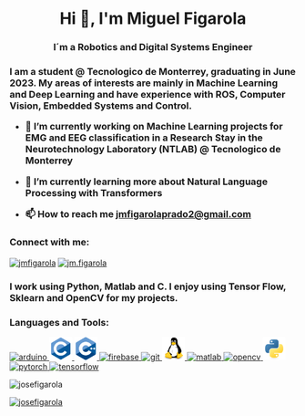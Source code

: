 <h1 align="center">Hi 👋, I'm Miguel Figarola</h1>
<h3 align="center">I´m a Robotics and Digital Systems Engineer</h3>

<h3 align="left">I am a student @ Tecnologico de Monterrey, graduating in June 2023. My areas of interests are mainly in Machine Learning and Deep Learning and have experience with ROS, Computer Vision, Embedded Systems and Control. 

- 🔭 I’m currently working on **Machine Learning projects for EMG and EEG classification in a Research Stay in the Neurotechnology Laboratory (NTLAB) @ Tecnologico de Monterrey**

- 🌱 I’m currently learning **more about Natural Language Processing with Transformers**

- 📫 How to reach me **jmfigarolaprado2@gmail.com**

<h3 align="left">Connect with me:</h3>
<p align="left">
<a href="https://linkedin.com/in/jmfigarola" target="blank"><img align="center" src="https://raw.githubusercontent.com/rahuldkjain/github-profile-readme-generator/master/src/images/icons/Social/linked-in-alt.svg" alt="jmfigarola" height="30" width="40" /></a>
<a href="https://instagram.com/jm.figarola" target="blank"><img align="center" src="https://raw.githubusercontent.com/rahuldkjain/github-profile-readme-generator/master/src/images/icons/Social/instagram.svg" alt="jm.figarola" height="30" width="40" /></a>
</p>

<h3 align="left">I work using Python, Matlab and C. I enjoy using Tensor Flow, Sklearn and OpenCV for my projects.

<h3 align="left">Languages and Tools:</h3>
<p align="left"> <a href="https://www.arduino.cc/" target="_blank" rel="noreferrer"> <img src="https://cdn.worldvectorlogo.com/logos/arduino-1.svg" alt="arduino" width="40" height="40"/> </a> <a href="https://www.cprogramming.com/" target="_blank" rel="noreferrer"> <img src="https://raw.githubusercontent.com/devicons/devicon/master/icons/c/c-original.svg" alt="c" width="40" height="40"/> </a> <a href="https://www.w3schools.com/cpp/" target="_blank" rel="noreferrer"> <img src="https://raw.githubusercontent.com/devicons/devicon/master/icons/cplusplus/cplusplus-original.svg" alt="cplusplus" width="40" height="40"/> </a> <a href="https://firebase.google.com/" target="_blank" rel="noreferrer"> <img src="https://www.vectorlogo.zone/logos/firebase/firebase-icon.svg" alt="firebase" width="40" height="40"/> </a> <a href="https://git-scm.com/" target="_blank" rel="noreferrer"> <img src="https://www.vectorlogo.zone/logos/git-scm/git-scm-icon.svg" alt="git" width="40" height="40"/> </a> <a href="https://www.linux.org/" target="_blank" rel="noreferrer"> <img src="https://raw.githubusercontent.com/devicons/devicon/master/icons/linux/linux-original.svg" alt="linux" width="40" height="40"/> </a> <a href="https://www.mathworks.com/" target="_blank" rel="noreferrer"> <img src="https://upload.wikimedia.org/wikipedia/commons/2/21/Matlab_Logo.png" alt="matlab" width="40" height="40"/> </a> <a href="https://opencv.org/" target="_blank" rel="noreferrer"> <img src="https://www.vectorlogo.zone/logos/opencv/opencv-icon.svg" alt="opencv" width="40" height="40"/> </a> <a href="https://www.python.org" target="_blank" rel="noreferrer"> <img src="https://raw.githubusercontent.com/devicons/devicon/master/icons/python/python-original.svg" alt="python" width="40" height="40"/> </a> <a href="https://pytorch.org/" target="_blank" rel="noreferrer"> <img src="https://www.vectorlogo.zone/logos/pytorch/pytorch-icon.svg" alt="pytorch" width="40" height="40"/> </a> <a href="https://www.tensorflow.org" target="_blank" rel="noreferrer"> <img src="https://www.vectorlogo.zone/logos/tensorflow/tensorflow-icon.svg" alt="tensorflow" width="40" height="40"/> </a> </p>
  
  
<p align="left"> <img src="https://komarev.com/ghpvc/?username=josefigarola&label=Profile%20views&color=0e75b6&style=flat" alt="josefigarola" /> </p>

<p align="left"> <a href="https://github.com/ryo-ma/github-profile-trophy"><img src="https://github-profile-trophy.vercel.app/?username=josefigarola" alt="josefigarola" /></a> </p>
